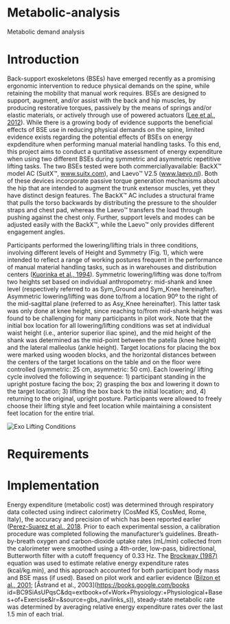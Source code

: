 # Metabolic-analysis
Metabolic demand analysis 

# Introduction
Back-support exoskeletons (BSEs) have emerged recently as a promising ergonomic intervention to reduce physical demands on the spine, while retaining the mobility that manual work requires. BSEs are designed to support, augment, and/or assist with the back and hip muscles, by producing restorative torques, passively by the means of springs and/or elastic materials, or actively through use of powered actuators ([Lee et al., 2012](https://doi.org/10.1007/s12541-012-0197-x)). While there is a growing body of evidence supports the beneficial effects of BSE use in reducing physical demands on the spine, limited evidence exists regarding the potential effects of BSEs on energy expdenditure when performing manual material handling tasks. To this end, this project aims to conduct a quntitative assessment of energy expenditure when using two different BSEs during symmetric and asymmetric repetitive lifting tasks. The two BSEs tested were both commerciallyavailable: BackX™ model AC (SuitX™, www.suitx.com), and Laevo™ V2.5 (www.laevo.nl). Both of these devices incorporate passive torque generation mechanisms about the hip that are intended to augment the trunk extensor muscles, yet they have distinct design features. The BackX™ AC includes a structural frame that pulls the torso backwards by distributing the pressure to the shoulder straps and chest pad, whereas the Laevo™ transfers the load through pushing against the chest only. Further, support levels and modes can be adjusted easily with the BackX™, while the Laevo™ only provides different engagement angles.

Participants performed the lowering/lifting trials in three conditions, involving different levels of Height and Symmetry (Fig. 1), which were intended to reflect a range of working postures frequent in the performance of manual material handling tasks, such as in warehouses and distribution centers ([Kuorinka et al., 1994](https://doi.org/10.1080/00140139408963680)). Symmetric lowering/lifting was done to/from two heights set based on individual anthropometry: mid-shank and knee level (respectively referred to as Sym_Ground and Sym_Knee hereinafter). Asymmetric lowering/lifting was done to/from a location 90º to the right of the mid-sagittal plane (referred to as Asy_Knee hereinafter). This latter task was only done at knee height, since reaching to/from mid-shank height was found to be challenging for many participants in pilot work. Note that the initial box location for all lowering/lifting conditions was set at individual waist height (i.e., anterior superior iliac spine), and the mid height of the shank was determined as the mid-point between the patella (knee height) and the lateral malleolus (ankle height). Target locations for placing the box were marked using wooden blocks, and the horizontal distances between the centers of the target locations on the table and on the floor were controlled (symmetric: 25 cm, asymmetric: 50 cm). Each lowering/ lifting cycle involved the following in sequence: 1) participant standing in the upright posture facing the box; 2) grasping the box and lowering it down to the target location; 3) lifting the box back to the initial location; and, 4) returning to the original, upright posture. Participants were allowed to freely choose their lifting style and feet location while maintaining a consistent feet location for the entire trial.

![Exo Lifting Conditions](https://github.com/smadinei/Exo-Model/blob/main/Exo%20Lifting/Exo%20Torque%20Profile.png)

# Requirements

# Implementation
Energy expenditure (metabolic cost) was determined through respiratory data collected using indirect calorimetry (CosMed K5, CosMed,
Rome, Italy), the accuracy and precision of which has been reported earlier ([Perez-Suarez et al., 2018](https://doi.org/10.3389/fphys.2018.01764). Prior to each experimental session, a calibration procedure was completed following the manufacturer’s guidelines. Breath-by-breath oxygen and carbon-dioxide uptake rates
(mL/min) collected from the calorimeter were smoothed using a 4th-order, low-pass, bidirectional, Butterworth filter with a cutoff frequency of
0.33 Hz. The [Brockway (1987)](https://europepmc.org/article/med/3429265) equation was used to estimate relative energy expenditure rates (kcal/kg.min), and this approach accounted for both participant body mass and BSE mass (if used). Based on pilot work and earlier evidence ([Bilzon et al., 2001](https://doi.org/10.1080/00140130118253); [Åstrand et al., 2003](https://books.google.com/books id=BC9SiAsUPqsC&dq=extbook+of+Work+Physiology:+Physiological+Bases+of+Exercise&lr=&source=gbs_navlinks_s)), steady-state metabolic rate was determined by averaging relative energy expenditure rates over the last 1.5 min of each trial.
